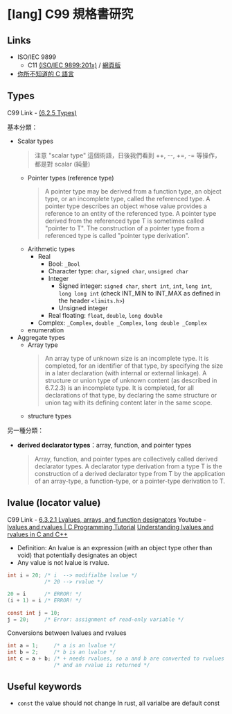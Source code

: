 # [lang] C99 規格書研究

## Links

* ISO/IEC 9899
  * C11 [(ISO/IEC 9899:201x)](https://www.open-std.org/jtc1/sc22/WG14/www/docs/n1570.pdf) / [網頁版](http://port70.net/~nsz/c/c11/n1570.html)
* [你所不知道的 C 語言](https://hackmd.io/@sysprog/c-prog/%2F%40sysprog%2Fc-programming)

## Types

C99 Link - [(6.2.5 Types)](http://port70.net/~nsz/c/c11/n1570.html#6.2.5)

基本分類：

* Scalar types
  > 注意 "scalar type" 這個術語，日後我們看到 ++, --, +=, -= 等操作，都是對 scalar (純量)
  * Pointer types (reference type)
    > A pointer type may be derived from a function type, an object type, or an incomplete type, called the referenced type. A pointer type describes an object whose value provides a reference to an entity of the referenced type. A pointer type derived from the referenced type T is sometimes called "pointer to T". The construction of a pointer type from a referenced type is called "pointer type derivation".
  * Arithmetic types
    * Real
      * Bool: `_Bool`
      * Character type: `char`, `signed char`, `unsigned char`
      * Integer
        * Signed integer: `signed char`, `short int`, `int`, `long int`, `long long int`
          (check INT_MIN to INT_MAX as defined in the header `<limits.h>`)
        * Unsigned integer
      * Real floating: `float`, `double`, `long double`
    * Complex: `_Complex`, `double _Complex`, `long double _Complex`
  * enumeration
* Aggregate types
  * Array type
    > An array type of unknown size is an incomplete type. It is completed, for an identifier of that type, by specifying the size in a later declaration (with internal or external linkage). A structure or union type of unknown content (as described in 6.7.2.3) is an incomplete type. It is completed, for all declarations of that type, by declaring the same structure or union tag with its defining content later in the same scope.
  * structure types

另一種分類：

* **derived declarator types**：array, function, and pointer types
  > Array, function, and pointer types are collectively called derived declarator types. A declarator type derivation from a type T is the construction of a derived declarator type from T by the application of an array-type, a function-type, or a pointer-type derivation to T.

## lvalue (locator value)

C99 Link - [6.3.2.1 Lvalues, arrays, and function designators](http://port70.net/~nsz/c/c11/n1570.html#6.3.2.1)
Youtube - [lvalues and rvalues | C Programming Tutorial](https://www.youtube.com/watch?v=Ha-v53xIYXc)
[Understanding lvalues and rvalues in C and C++](https://eli.thegreenplace.net/2011/12/15/understanding-lvalues-and-rvalues-in-c-and-c)

* Definition: An lvalue is an expression (with an object type other than void) that potentially designates an object
* Any value is not lvalue is rvalue.

```C
int i = 20; /* i  --> modifialbe lvalue */
            /* 20 --> rvalue */

20 = i      /* ERROR! */
(i + 1) = i /* ERROR! */

const int j = 10;
j = 20;     /* Error: assignment of read-only variable */
```

Conversions between lvalues and rvalues

```C
int a = 1;     /* a is an lvalue */
int b = 2;     /* b is an lvalue */
int c = a + b; /* + needs rvalues, so a and b are converted to rvalues */
               /* and an rvalue is returned */
```

## Useful keywords

* `const` the value should not change
  In rust, all varialbe are default const
